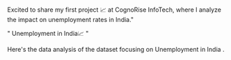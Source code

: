 Excited to share my first project 📈 at CognoRise InfoTech, where I analyze the impact  on unemployment rates in India."

" Unemployment in India📈 "

 Here's the data analysis of the dataset focusing on Unemployment in India .
